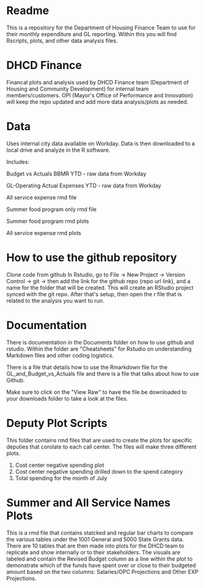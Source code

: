 # Readme
This is a repository for the Department of Housing Finance Team to use for their monthly expenditure and GL reporting. Within this you will find Rscripts, plots, and other data analysis files. 

# DHCD Finance
Financal plots and analysis used by DHCD Finance team (Department of Housing and Community Development) for internal team members/customers. OPI (Mayor's Office of Performance and Innovation) will keep the repo updated and add more data analysis/plots as needed. 

# Data
Uses internal city data available on Workday. Data is then downloaded to a local drive and analyze in the R software.

Includes:

Budget vs Actuals BBMR YTD - raw data from Workday

GL-Operating Actual Expenses YTD - raw data from Workday

All service expense rmd file

Summer food program only rmd file

Summer food program rmd plots

All service expense rmd plots

# How to use the github repository
Clone code from github
In Rstudio, go to File -> New Project -> Version Control -> git -> then add the link for the github repo (repo url link), and a name for the folder that will be created. This will create an RStudio project synced with the git repo. After that's setup, then open the r file that is related to the analysis you want to run. 

# Documentation
There is documentation in the Documents folder on how to use github and rstudio. Within the folder are "Cheatsheets" for Rstudio on understanding Markdown files and other coding logistics. 

There is a file that details how to use the Rmarkdown file for the GL_and_Budget_vs_Actuals file and there is a file that talks about how to use Github.

Make sure to click on the "View Raw" to have the file be downloaded to your downloads folder to take a look at the files.  

# Deputy Plot Scripts
This folder contains rmd files that are used to create the plots for specific deputies that corolate to each call center. The files will make three different plots. 

  1. Cost center negative spending plot
  2. Cost center negative spending drilled down to the spend category
  3. Total spending for the month of July

# Summer and All Service Names Plots
This is a rmd file that contains statcked and regular bar charts to compare the various tables under the 1001 General and 5000 State Grants data. There are 10 tables that are then made into plots for the DHCD team to replicate and show internally or to their stakeholders. The visuals are labeled and contain the Revised Budget column as a line within the plot to demonstrate which of the funds have spent over or close to their budgeted amount based on the two columns: Salaries/OPC Projections and Other EXP Projections.





